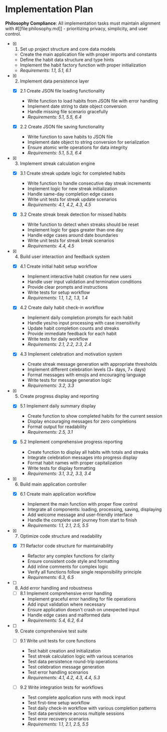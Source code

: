 # Implementation Plan

**Philosophy Compliance**: All implementation tasks must maintain alignment with #[[file:philosophy.md]] - prioritizing privacy, simplicity, and user control.

- [x] 1. Set up project structure and core data models

  - Create the main application file with proper imports and constants
  - Define the habit data structure and type hints
  - Implement the habit factory function with proper initialization
  - _Requirements: 1.1, 5.1, 6.1_

- [x] 2. Implement data persistence layer

  - [x] 2.1 Create JSON file loading functionality

    - Write function to load habits from JSON file with error handling
    - Implement date string to date object conversion
    - Handle missing file scenario gracefully
    - _Requirements: 5.1, 5.5, 6.4_

  - [x] 2.2 Create JSON file saving functionality

    - Write function to save habits to JSON file
    - Implement date object to string conversion for serialization
    - Ensure atomic write operations for data integrity
    - _Requirements: 5.1, 5.3, 6.4_

- [x] 3. Implement streak calculation engine

  - [x] 3.1 Create streak update logic for completed habits

    - Write function to handle consecutive day streak increments
    - Implement logic for new streak initialization
    - Handle same-day completion edge cases
    - Write unit tests for streak update scenarios
    - _Requirements: 4.1, 4.2, 4.3, 4.5_

  - [x] 3.2 Create streak break detection for missed habits

    - Write function to detect when streaks should be reset
    - Implement logic for gaps greater than one day
    - Handle edge cases around date boundaries
    - Write unit tests for streak break scenarios
    - _Requirements: 4.4, 4.5_

- [x] 4. Build user interaction and feedback system

  - [x] 4.1 Create initial habit setup workflow

    - Implement interactive habit creation for new users
    - Handle user input validation and termination conditions
    - Provide clear prompts and instructions
    - Write tests for setup workflow
    - _Requirements: 1.1, 1.2, 1.3, 1.4_

  - [x] 4.2 Create daily habit check-in workflow

    - Implement daily completion prompts for each habit
    - Handle yes/no input processing with case insensitivity
    - Update habit completion counts and streaks
    - Provide immediate feedback for each habit
    - Write tests for daily workflow
    - _Requirements: 2.1, 2.2, 2.3, 2.4_

  - [x] 4.3 Implement celebration and motivation system

    - Create streak message generation with appropriate thresholds
    - Implement different celebration levels (3+ days, 7+ days)
    - Format messages with emojis and encouraging language
    - Write tests for message generation logic
    - _Requirements: 3.2, 3.3_

- [x] 5. Create progress display and reporting

  - [x] 5.1 Implement daily summary display

    - Create function to show completed habits for the current session
    - Display encouraging messages for zero completions
    - Format output for readability
    - _Requirements: 2.5, 3.1_

  - [x] 5.2 Implement comprehensive progress reporting

    - Create function to display all habits with totals and streaks
    - Integrate celebration messages into progress display
    - Format habit names with proper capitalization
    - Write tests for display formatting
    - _Requirements: 3.1, 3.2, 3.3, 3.4_

- [x] 6. Build main application controller
  - [x] 6.1 Create main application workflow

    - Implement the main function with proper flow control
    - Integrate all components: loading, processing, saving, displaying
    - Add welcome message and user-friendly interface
    - Handle the complete user journey from start to finish
    - _Requirements: 1.1, 2.1, 2.5, 5.5_

- [x] 7. Optimize code structure and readability




  - [x] 7.1 Refactor code structure for maintainability



    - Refactor any complex functions for clarity
    - Ensure consistent code style and formatting
    - Add inline comments for complex logic
    - Verify all functions follow single responsibility principle
    - _Requirements: 6.3, 6.5_

- [ ] 8. Add error handling and robustness
  - [ ] 8.1 Implement comprehensive error handling
    - Implement graceful error handling for file operations
    - Add input validation where necessary
    - Ensure application doesn't crash on unexpected input
    - Handle edge cases and malformed data
    - _Requirements: 5.4, 6.2, 6.4_

- [ ] 9. Create comprehensive test suite
  - [ ] 9.1 Write unit tests for core functions
    - Test habit creation and initialization
    - Test streak calculation logic with various scenarios
    - Test data persistence round-trip operations
    - Test celebration message generation
    - Test error handling scenarios
    - _Requirements: 4.1, 4.2, 4.3, 4.4, 5.3_

  - [ ] 9.2 Write integration tests for workflows
    - Test complete application runs with mock input
    - Test first-time setup workflow
    - Test daily check-in workflow with various completion patterns
    - Test data persistence across multiple sessions
    - Test error recovery scenarios
    - _Requirements: 1.1, 2.1, 2.5, 5.5_